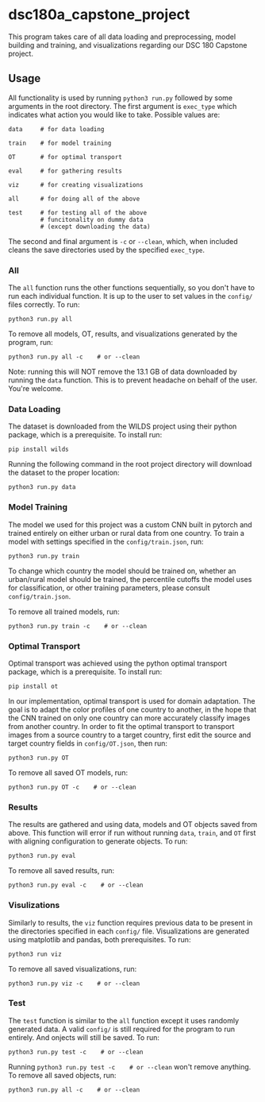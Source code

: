 # dsc180a_capstone_project

This program takes care of all data loading and preprocessing, model building and training, and visualizations regarding our DSC 180 Capstone project.

## Usage
All functionality is used by running `python3 run.py` followed by some arguments in the root directory. The first argument is `exec_type` which indicates what action you would like to take. Possible values are:
```
data     # for data loading

train    # for model training

OT       # for optimal transport

eval     # for gathering results

viz      # for creating visualizations

all      # for doing all of the above

test     # for testing all of the above
         # funcitonality on dummy data
         # (except downloading the data)
```

The second and final argument is `-c` or `--clean`, which, when included cleans the save directories used by the specified `exec_type`.

### All
The `all` function runs the other functions sequentially, so you don't have to run each individual function. It is up to the user to set values in the `config/` files correctly. To run:
```
python3 run.py all
```

To remove all models, OT, results, and visualizations generated by the program, run:
```
python3 run.py all -c    # or --clean
```
Note: running this will NOT remove the 13.1 GB of data downloaded by running the `data` function. This is to prevent headache on behalf of the user. You're welcome.

### Data Loading
The dataset is downloaded from the WILDS project using their python package, which is a prerequisite. To install run:
```
pip install wilds
```

Running the following command in the root project directory will download the dataset to the proper location:
```
python3 run.py data
```

### Model Training
The model we used for this project was a custom CNN built in pytorch and trained entirely on either urban or rural data from one country. To train a model with settings specified in the `config/train.json`, run:
```
python3 run.py train
```
To change which country the model should be trained on, whether an urban/rural model should be trained, the percentile cutoffs the model uses for classification, or other training parameters, please consult `config/train.json`.

To remove all trained models, run:
```
python3 run.py train -c    # or --clean
```

### Optimal Transport
Optimal transport was achieved using the python optimal transport package, which is a prerequisite. To install run:
```
pip install ot
```

In our implementation, optimal transport is used for domain adaptation. The goal is to adapt the color profiles of one country to another, in the hope that the CNN trained on only one country can more accurately classify images from another country.
In order to fit the optimal transport to transport images from a source country to a target country, first edit the source and target country fields in `config/OT.json`, then run:
```
python3 run.py OT
```

To remove all saved OT models, run:
```
python3 run.py OT -c    # or --clean
```

### Results
The results are gathered and using data, models and OT objects saved from above. This function will error if run without running `data`, `train`, and `OT` first with aligning configuration to generate objects. To run:
```
python3 run.py eval
```

To remove all saved results, run:
```
python3 run.py eval -c    # or --clean
```

### Visulizations
Similarly to results, the `viz` function requires previous data to be present in the directories specified in each `config/` file. Visualizations are generated using matplotlib and pandas, both prerequisites. To run:
```
python3 run viz
```

To remove all saved visualizations, run:
```
python3 run.py viz -c    # or --clean
```

### Test
The `test` function is similar to the `all` function except it uses randomly generated data. A valid `config/` is still required for the program to run entirely. And onjects will still be saved. To run:
```
python3 run.py test -c    # or --clean
```

Running `python3 run.py test -c    # or --clean` won't remove anything. To remove all saved objects, run:
```
python3 run.py all -c    # or --clean
```